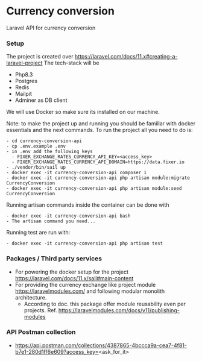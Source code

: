 # Currency conversion
Laravel API for currency conversion

### Setup
The project is created over https://laravel.com/docs/11.x#creating-a-laravel-project
The tech-stack will be 
 - Php8.3
 - Postgres
 - Redis
 - Mailpit
 - Adminer as DB client

We will use Docker so make sure its installed on our machine.

Note: to make the project up and running you should be familiar with docker essentials and the next commands.
To run the project all you need to do is:
```
- cd currency-conversion-api
- cp .env.example .env
- in .env add the following keys
  - FIXER_EXCHANGE_RATES_CURRENCY_API_KEY=<access_key>
  - FIXER_EXCHANGE_RATES_CURRENCY_API_DOMAIN=https://data.fixer.io
- ./vendor/bin/sail up
- docker exec -it currency-conversion-api composer i
- docker exec -it currency-conversion-api php artisan module:migrate CurrencyConversion
- docker exec -it currency-conversion-api php artisan module:seed CurrencyConversion
```
Running artisan commands inside the container can be done with
```
- docker exec -it currency-conversion-api bash
- The artisan command you need...
```
Running test are run with: 
```
- docker exec -it currency-conversion-api php artisan test
```

### Packages / Third party services
- For powering the docker setup for the project https://laravel.com/docs/11.x/sail#main-content
- For providing the currency exchange like project module https://laravelmodules.com/ and following modular monolith architecture.
    - According to doc. this package offer module reusability even per projects. Ref. https://laravelmodules.com/docs/v11/publishing-modules

### API Postman collection
- https://api.postman.com/collections/4387865-4bccca9a-cea7-4f81-b7e1-280d1ff6e609?access_key=<ask_for_it>
